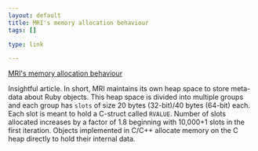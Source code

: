 ```yaml
--- 
layout: default
title: MRI's memory allocation behaviour
tags: []

type: link

---
```

<a href="http://www.engineyard.com/blog/2010/mri-memory-allocation-a-primer-for-developers/">MRI's memory allocation behaviour</a>

Insightful article. In short, MRI maintains its own heap space to store meta-data about Ruby objects. This heap space is divided into multiple groups and each group has `slots` of size 20 bytes (32-bit)/40 bytes (64-bit) each. Each slot is meant to hold a C-struct called `RVALUE`. Number of slots allocated increases by a factor of 1.8 beginning with 10,000+1 slots in the first iteration. Objects implemented in C/C++ allocate memory on the C heap directly to hold their internal data.
